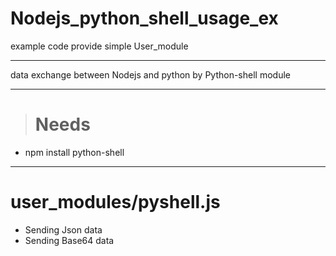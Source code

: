 # Nodejs_python_shell_usage_ex

example code
provide simple User_module

-----------------------------------------------------
data exchange between Nodejs and python
by Python-shell module

-----------------------------------------------------
>   # Needs
* npm install python-shell

-----------------------------------------------------
# user_modules/pyshell.js
* Sending Json data
* Sending Base64 data
